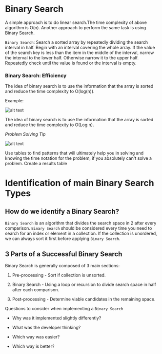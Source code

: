 # Binary Search

A simple approach is to do linear search.The time complexity of above algorithm is O(n). Another approach to perform the same task is using Binary Search.

```Binary Search```: Search a sorted array by repeatedly dividing the search interval in half. Begin with an interval covering the whole array. If the value of the search key is less than the item in the middle of the interval, narrow the interval to the lower half. Otherwise narrow it to the upper half. Repeatedly check until the value is found or the interval is empty. 

### Binary Search: Efficiency  

The idea of binary search is to use the information that the array is sorted and reduce the time complexity to O(log(n)).

Example:

![alt text][logo]

[logo]: https://www.geeksforgeeks.org/wp-content/uploads/gq/2014/01/binary-search1.png "Binary Search"
The idea of binary search is to use the information that the array is sorted and reduce the time complexity to O(Log n).



_Problem Solving Tip_

![alt text][binarySearchTable]

[binarySearchTable]: https://image.ibb.co/iWwEJU/Screen_Shot_2018_08_24_at_3_49_44_PM.png "Binary Search: Efficiency"

Use tables to find patterns that will ultimately help you in solving and knowing the time notation for the problem, if you absolutely can't solve a problem. Create a results table 

# Identification of main Binary Search Types

## How do we identify a Binary Search?

```Binary Search``` is an algorithm that divides the search space in 2 after every comparison. ```Binary Search``` should be considered every time you need to search for an index or element in a collection. If the collection is unordered, we can always sort it first before applying ```Binary Search```.

## 3 Parts of a Successful Binary Search

Binary Search is generally composed of 3 main sections:

1. Pre-processing - Sort if collection is unsorted.

2. Binary Search - Using a loop or recursion to divide search space in half after each comparison.

3. Post-processing - Determine viable candidates in the remaining space.

Questions to consider when implementing a ```Binary Search```

- Why was it implemented slightly differently?

- What was the developer thinking?

- Which way was easier?

- Which way is better?

